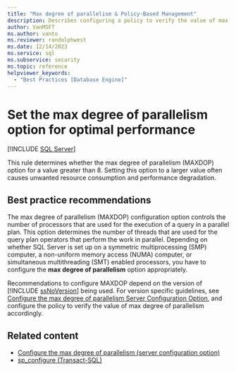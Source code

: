 ```yaml
---
title: "Max degree of parallelism & Policy-Based Management"
description: Describes configuring a policy to verify the value of max degree of parallelism for Policy-Based Management for SQL Server.
author: VanMSFT
ms.author: vanto
ms.reviewer: randolphwest
ms.date: 12/14/2023
ms.service: sql
ms.subservice: security
ms.topic: reference
helpviewer_keywords:
  - "Best Practices [Database Engine]"
---
```

# Set the max degree of parallelism option for optimal performance

[!INCLUDE [SQL Server](../../includes/applies-to-version/sqlserver.md)]

This rule determines whether the max degree of parallelism (MAXDOP) option for a value greater than 8. Setting this option to a larger value often causes unwanted resource consumption and performance degradation.

## Best practice recommendations

The max degree of parallelism (MAXDOP) configuration option controls the number of processors that are used for the execution of a query in a parallel plan. This option determines the number of threads that are used for the query plan operators that perform the work in parallel. Depending on whether SQL Server is set up on a symmetric multiprocessing (SMP) computer, a non-uniform memory access (NUMA) computer, or simultaneous multithreading (SMT) enabled processors, you have to configure the **max degree of parallelism** option appropriately.

Recommendations to configure MAXDOP depend on the version of [!INCLUDE [ssNoVersion](../../includes/ssnoversion-md.md)] being used. For version specific guidelines, see [Configure the max degree of parallelism Server Configuration Option](../../database-engine/configure-windows/configure-the-max-degree-of-parallelism-server-configuration-option.md#recommendations), and configure the policy to verify the value of max degree of parallelism accordingly.

## Related content

- [Configure the max degree of parallelism (server configuration option)](../../database-engine/configure-windows/configure-the-max-degree-of-parallelism-server-configuration-option.md)
- [sp_configure (Transact-SQL)](../system-stored-procedures/sp-configure-transact-sql.md)
